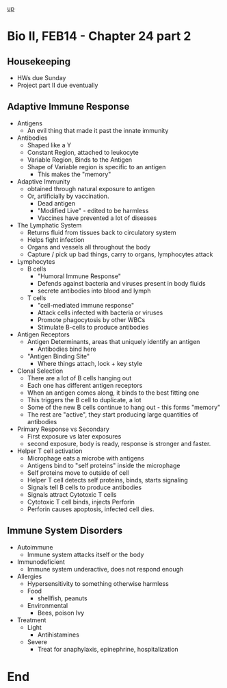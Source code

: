 [up](../index.md)

# Bio II, FEB14 - Chapter 24 part 2

## Housekeeping

- HWs due Sunday
- Project part II due eventually

## Adaptive Immune Response

- Antigens
    - An evil thing that made it past the innate immunity
- Antibodies
    - Shaped like a Y
    - Constant Region, attached to leukocyte
    - Variable Region, Binds to the Antigen
    - Shape of Variable region is specific to an antigen
        - This makes the "memory"
- Adaptive Immunity
    - obtained through natural exposure to antigen
    - Or, artificially by vaccination.
        - Dead antigen
        - "Modified Live" - edited to be harmless
        - Vaccines have prevented a lot of diseases
- The Lymphatic System
    - Returns fluid from tissues back to circulatory system
    - Helps fight infection
    - Organs and vessels all throughout the body
    - Capture / pick up bad things, carry to organs, lymphocytes attack
- Lymphocytes
    - B cells
        - "Humoral Immune Response"
        - Defends against bacteria and viruses present in body fluids
        - secrete antibodies into blood and lymph
    - T cells
        - "cell-mediated immune response"
        - Attack cells infected with bacteria or viruses
        - Promote phagocytosis by other WBCs
        - Stimulate B-cells to produce antibodies
- Antigen Receptors
    - Antigen Determinants, areas that uniquely identify an antigen
        - Antibodies bind here
    - "Antigen Binding Site"
        - Where things attach, lock + key style
- Clonal Selection
    - There are a lot of B cells hanging out
    - Each one has different antigen receptors
    - When an antigen comes along, it binds to the best fitting one
    - This triggers the B cell to duplicate, a lot
    - Some of the new B cells continue to hang out - this forms "memory"
    - The rest are "active", they start producing large quantities of antibodies
- Primary Response vs Secondary
    - First exposure vs later exposures
    - second exposure, body is ready, response is stronger and faster.
- Helper T cell activation
    - Microphage eats a microbe with antigens
    - Antigens bind to "self proteins" inside the microphage
    - Self proteins move to outside of cell
    - Helper T cell detects self proteins, binds, starts signaling
    - Signals tell B cells to produce antibodies
    - Signals attract Cytotoxic T cells
    - Cytotoxic T cell binds, injects Perforin
    - Perforin causes apoptosis, infected cell dies.

## Immune System Disorders

- Autoimmune
    - Immune system attacks itself or the body
- Immunodeficient
    - Immune system underactive, does not respond enough
- Allergies
    - Hypersensitivity to something otherwise harmless
    - Food
        - shellfish, peanuts
    - Environmental
        - Bees, poison Ivy
- Treatment
    - Light
        - Antihistamines
    - Severe
        - Treat for anaphylaxis, epinephrine, hospitalization

# End
